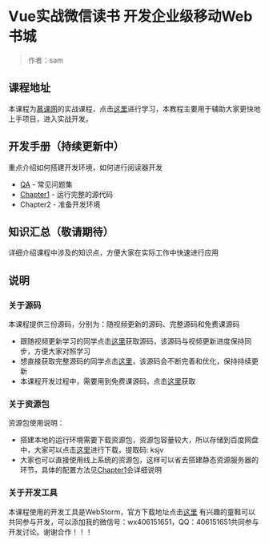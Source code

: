 # Vue实战微信读书 开发企业级移动Web书城

> 作者：sam

## 课程地址

本课程为[慕课网](https://www.imooc.com)的实战课程，点击[这里](https://coding.imooc.com/class/285.html)进行学习，本教程主要用于辅助大家更快地上手项目，进入实战开发。

## 开发手册（持续更新中）
重点介绍如何搭建开发环境，如何进行阅读器开发
- [QA](doc/qa/QA.md) - 常见问题集
- [Chapter1](doc/chapter1/Chapter1.md) - 运行完整的源代码
- Chapter2 - 准备开发环境

## 知识汇总（敬请期待）
详细介绍课程中涉及的知识点，方便大家在实际工作中快速进行应用

## 说明
### 关于源码
本课程提供三份源码，分别为：随视频更新的源码、完整源码和免费课源码
- 跟随视频更新学习的同学点击[这里](https://git.imooc.com/coding-285/vue-imooc-ebook-chapter.git)获取源码，该源码与视频更新进度保持同步，方便大家对照学习
- 想直接获取完整源码的同学点击[这里](https://git.imooc.com/coding-285/vue-imooc-ebook.git)，该源码会不断完善和优化，保持持续更新
- 本课程开发过程中，需要用到免费课源码，点击[这里](https://git.imooc.com/coding-285/vue-imooc-ebook-free.git)获取

### 关于资源包
资源包使用说明：
- 搭建本地的运行环境需要下载资源包，资源包容量较大，所以存储到百度网盘中，大家可以点击[这里](https://pan.baidu.com/s/1x2N7vl8nd2x6x7FnlQH3Cg)进行下载，提取码: ksjv
- 大家也可以直接使用线上系统的资源包，这样可以省去搭建静态资源服务器的环节，具体的配置方法见[Chapter1](doc/chapter1/Chapter1.md)会详细说明

### 关于开发工具
本课程使用的开发工具是WebStorm，官方下载地址点击[这里](https://www.jetbrains.com/webstorm/download)
有兴趣的童鞋可以共同参与开发，可以添加我的微信号：wx406151651，QQ：406151651共同参与开发讨论。谢谢合作！！！




